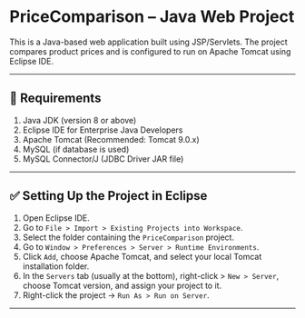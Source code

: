 # PriceComparison – Java Web Project

This is a Java-based web application built using JSP/Servlets. The project compares product prices and is configured to run on Apache Tomcat using Eclipse IDE.

---

## 🔧 Requirements

1. Java JDK (version 8 or above)
2. Eclipse IDE for Enterprise Java Developers
3. Apache Tomcat (Recommended: Tomcat 9.0.x)
4. MySQL (if database is used)
5. MySQL Connector/J (JDBC Driver JAR file)

---

## ✅ Setting Up the Project in Eclipse

1. Open Eclipse IDE.
2. Go to `File > Import > Existing Projects into Workspace`.
3. Select the folder containing the `PriceComparison` project.
4. Go to `Window > Preferences > Server > Runtime Environments`.
5. Click `Add`, choose Apache Tomcat, and select your local Tomcat installation folder.
6. In the `Servers` tab (usually at the bottom), right-click > `New > Server`, choose Tomcat version, and assign your project to it.
7. Right-click the project → `Run As > Run on Server`.

---

